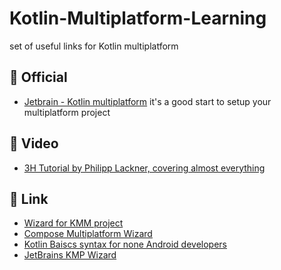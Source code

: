 # Kotlin-Multiplatform-Learning
set of useful links for Kotlin multiplatform 

## 📖 Official
- [Jetbrain - Kotlin multiplatform](https://www.jetbrains.com/help/kotlin-multiplatform-dev/multiplatform-getting-started.html)
it's a good start to setup your multiplatform project

## 🎥 Video
- [3H Tutorial by Philipp Lackner, covering almost everything](https://www.youtube.com/watch?v=XWSzbMnpAgI)

## 🔗 Link
- [Wizard for KMM project](https://terrakok.github.io/kmp-web-wizard/)
- [Compose Multiplatform Wizard](https://terrakok.github.io/Compose-Multiplatform-Wizard/)
- [Kotlin Baiscs syntax for none Android developers](https://kotlinlang.org/docs/basic-syntax.html)
- [JetBrains KMP Wizard](https://kmp.jetbrains.com/)
